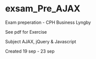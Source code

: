 # exsam_Pre_AJAX

Exam preperation  - CPH Business Lyngby

See pdf for Exercise

Subject AJAX, jQuery & Javascript

Created 19 sep - 23 sep
